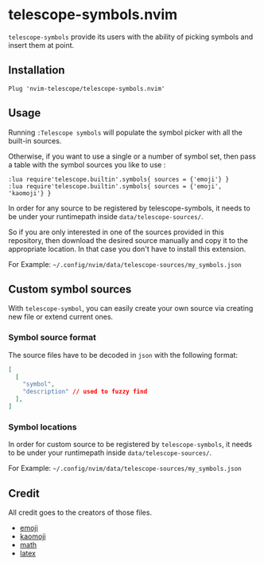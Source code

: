 # telescope-symbols.nvim

`telescope-symbols` provide its users with the ability of picking symbols and
insert them at point.


## Installation


```vim
Plug 'nvim-telescope/telescope-symbols.nvim'
```

## Usage

Running `:Telescope symbols` will populate the symbol picker with all the
built-in sources.

Otherwise, if you want to use a single or a number of symbol set, then pass a
table with the symbol sources you like to use :

```vim
:lua require'telescope.builtin'.symbols{ sources = {'emoji'} }
:lua require'telescope.builtin'.symbols{ sources = {'emoji', 'kaomoji'} }
```

In order for any source to be registered by telescope-symbols, it needs to be
under your runtimepath inside `data/telescope-sources/`.

So if you are only interested in one of the sources provided in this repository,
then download the desired source manually and copy it to the appropriate
location. In that case you don't have to install this extension.

For Example: `~/.config/nvim/data/telescope-sources/my_symbols.json`

## Custom symbol sources

With `telescope-symbol`, you can easily create your own source via creating new
file or extend current ones.

### Symbol source format

The source files have to be decoded in `json` with the following format:

```json
[
  [
    "symbol",
    "description" // used to fuzzy find
  ],
]

```

### Symbol locations

In order for custom source to be registered by `telescope-symbols`, it needs to
be under your runtimepath inside `data/telescope-sources/`.

For Example:
`~/.config/nvim/data/telescope-sources/my_symbols.json`

## Credit

All credit goes to the creators of those files.

- [emoji](https://www.unicode.org/Public/emoji/13.1/emoji-test.txt)
- [kaomoji](https://github.com/kuanyui/kaomoji.el/blob/master/kaomoji-data.el)
- [math](https://raw.githubusercontent.com/wspr/unicode-math/ef5688f303d7010138632ab45ef2440d3ca20ee5/unicode-math-table.tex)
- [latex](https://raw.githubusercontent.com/wspr/unicode-math/ef5688f303d7010138632ab45ef2440d3ca20ee5/unicode-math-table.tex)
